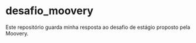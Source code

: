 # desafio_moovery
Este repositório guarda minha resposta ao desafio de estágio proposto pela Moovery.
